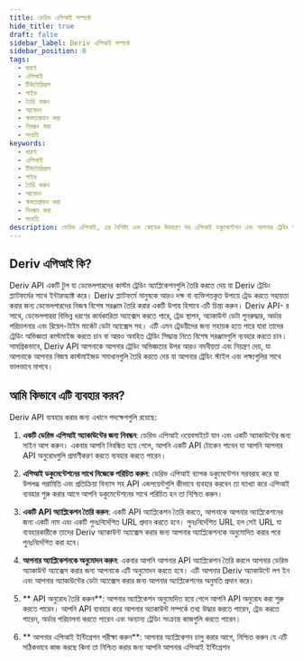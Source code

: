 ```yaml
---
title: ডেরিভ এপিআই সম্পর্কে
hide_title: true
draft: false
sidebar_label: Deriv এপিআই সম্পর্কে
sidebar_position: 0
tags:
  - ধারণা
  - এপিআই
  - টিউটোরিয়াল
  - গাইড
  - তৈরি করুন
  - আবেদন
  - ক্ষমতাপ্রদান করা
  - নিবন্ধন করা
  - সংহতি
keywords:
  - ধারণা
  - এপিআই
  - টিউটোরিয়াল
  - গাইড
  - তৈরি করুন
  - আবেদন
  - ক্ষমতাপ্রদান করা
  - নিবন্ধন করা
  - সংহতি
description: ডেরিভ এপিআই, এর বৈশিষ্ট্য এবং কোডের উদাহরণ সহ এপিআই ডকুমেন্টেশন এবং আপনার ট্রেডিং অ্যাপ্লিকেশন তৈরি করতে এটি কীভাবে ব্যবহার করবেন সে সম্পর্কে জানুন।
---
```


## Deriv এপিআই কি?

Deriv API একটি টুল যা ডেভেলপারদের কাস্টম ট্রেডিং অ্যাপ্লিকেশনগুলি তৈরি করতে দেয় যা Deriv ট্রেডিং প্ল্যাটফর্মের সাথে ইন্টারঅ্যাক্ট করে। Deriv প্ল্যাটফর্মে মানুষকে আরও দক্ষ বা ব্যক্তিগতকৃত উপায়ে ট্রেড করতে সহায়তা করার জন্য ডেভেলপারদের নিজস্ব বিশেষ সরঞ্জাম তৈরি করার একটি উপায় হিসাবে এটি চিন্তা করুন। Deriv API- র সাথে, ডেভেলপাররা বিভিন্ন ধরণের কার্যকারিতা অ্যাক্সেস করতে পারে, ট্রেড স্থাপন, অ্যাকাউন্ট ডেটা পুনরুদ্ধার, অর্ডার পরিচালনার এবং রিয়েল-টাইম মার্কেট ডেটা অ্যাক্সেস সহ। এটি এমন ট্রেডয়ীদের জন্য সহায়ক হতে পারে যারা তাদের ট্রেডিং অভিজ্ঞতা কাস্টমাইজ করতে চান বা আরও অবহিত ট্রেডিং সিদ্ধান্ত নিতে বিশেষ সরঞ্জামগুলি ব্যবহার করতে চান। সামগ্রিকভাবে, Deriv API আপনাকে আপনার ট্রেডিং অভিজ্ঞতার উপর আরও নমনীয়তা এবং নিয়ন্ত্রণ দেয়, যা আপনাকে আপনার নিজস্ব কাস্টমাইজড সমাধানগুলি তৈরি করতে দেয় যা আপনার ট্রেডিং স্টাইল এবং লক্ষ্যগুলির সাথে ভালভাবে মাপবে।

## আমি কিভাবে এটি ব্যবহার করব?

Deriv API ব্যবহার করার জন্য এখানে পদক্ষেপগুলি রয়েছে:

1. **একটি ডেরিভ এপিআই অ্যাকাউন্টের জন্য নিবন্ধন**: ডেরিভ এপিআই ওয়েবসাইটে যান এবং একটি অ্যাকাউন্টের জন্য সাইন আপ করুন। একবার আপনি নিবন্ধিত হয়ে গেলে, আপনি একটি API টোকেন পাবেন যা আপনি আপনার API অনুরোধগুলি প্রমাণীকরণ করতে ব্যবহার করতে পারেন।

2. **এপিআই ডকুমেন্টেশনের সাথে নিজেকে পরিচিত করুন**: ডেরিভ এপিআই ব্যাপক ডকুমেন্টেশন সরবরাহ করে যা উপলব্ধ পরামিতি এবং প্রতিক্রিয়া বিন্যাস সহ API এন্ডপয়েন্টগুলি কীভাবে ব্যবহার করবেন তা ব্যাখ্যা করে এপিআই ব্যবহার শুরু করার আগে আপনি ডকুমেন্টেশনের সাথে পরিচিত হন তা নিশ্চিত করুন।

3. **একটি API অ্যাপ্লিকেশন তৈরি করুন**: একটি API অ্যাপ্লিকেশন তৈরি করতে, আপনাকে আপনার অ্যাপ্লিকেশনের জন্য একটি নাম এবং একটি পুনঃনির্দেশিত URL প্রদান করতে হবে। পুনঃনির্দেশিত URL হল সেই URL যা ব্যবহারকারীকে তাদের Deriv অ্যাকাউন্ট অ্যাক্সেস করার জন্য আপনার অ্যাপ্লিকেশনকে অনুমোদিত করার পরে পুনঃনির্দেশিত করা হবে।

4. **আপনার অ্যাপ্লিকেশনকে অনুমোদন করুন**: একবার আপনি আপনার API অ্যাপ্লিকেশন তৈরি করলে আপনার ডেরিভ অ্যাকাউন্ট অ্যাক্সেস করার জন্য আপনাকে এটি অনুমোদন করতে হবে। এটি আপনার Deriv অ্যাকাউন্টে লগ ইন এবং আপনার অ্যাকাউন্টের ডেটা অ্যাক্সেস করার জন্য আপনার অ্যাপ্লিকেশনের অনুমতি প্রদান করে।

5. \*\* API অনুরোধ তৈরি করুন\*\*: আপনার অ্যাপ্লিকেশন অনুমোদিত হয়ে গেলে আপনি API অনুরোধ করা শুরু করতে পারেন। আপনি API ব্যবহার করে আপনার অ্যাকাউন্ট সম্পর্কে তথ্য উদ্ধার করতে পারেন, ট্রেড করতে পারেন, অর্ডার পরিচালনা করতে পারেন এবং অন্যান্য ট্রেডিং সংক্রান্ত কাজগুলি করতে পারেন।

6. \*\* আপনার এপিআই ইন্টিগ্রেশন পরীক্ষা করুন\*\*: আপনার অ্যাপ্লিকেশন চালু করার আগে, নিশ্চিত করুন যে এটি সঠিকভাবে কাজ করছে কিনা তা নিশ্চিত করার জন্য আপনি আপনার এপিআই ইন্টিগ্রেশন
